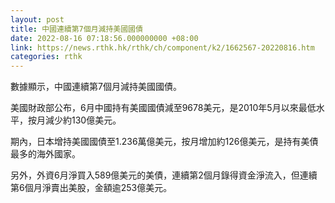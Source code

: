 ```yaml
---
layout: post
title: 中國連續第7個月減持美國國債
date: 2022-08-16 07:18:56.000000000 +08:00
link: https://news.rthk.hk/rthk/ch/component/k2/1662567-20220816.htm
categories: rthk
---
```


數據顯示，中國連續第7個月減持美國國債。

美國財政部公布，6月中國持有美國國債減至9678美元，是2010年5月以來最低水平，按月減少約130億美元。

期內，日本增持美國國債至1.236萬億美元，按月增加約126億美元，是持有美債最多的海外國家。

另外，外資6月淨買入589億美元的美債，連續第2個月錄得資金淨流入，但連續第6個月淨賣出美股，金額逾253億美元。
